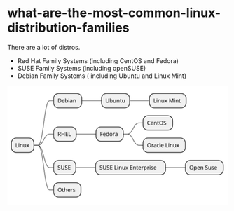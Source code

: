 # what-are-the-most-common-linux-distribution-families

There are a lot of distros. 

- Red Hat Family Systems (including CentOS and Fedora)
- SUSE Family Systems (including openSUSE)
- Debian Family Systems ( including Ubuntu and Linux Mint)

![Screenshot](diagram.svg)

